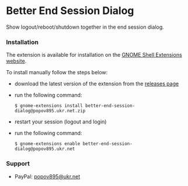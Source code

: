 # Better End Session Dialog

Show logout/reboot/shutdown together in the end session dialog.

### Installation

The extension is available for installation on the [GNOME Shell Extensions website](https://extensions.gnome.org/extension/6796/better-end-session-dialog/).

To install manually follow the steps below:

- download the latest version of the extension from the [releases page](https://github.com/popov895/better-end-session-dialog/releases)
- run the following command:

   `$ gnome-extensions install better-end-session-dialog@popov895.ukr.net.zip`

- restart your session (logout and login)
- run the following command:

   `$ gnome-extensions enable better-end-session-dialog@popov895.ukr.net`

### Support

- PayPal: popov895@ukr.net
